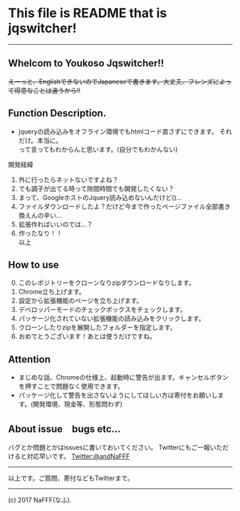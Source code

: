# This file is README that is jqswitcher!
***
## Whelcom to Youkoso Jqswitcher!!
~~えーっと、EnglishできないのでJapaneseで書きます。大丈夫、フレンズによって得意なことは違うから!!~~  
  
## Function Description.  
* jqueryの読み込みをオフライン環境でもhtmlコード直さずにできます。
それだけ。本当に。  
って言ってもわからんと思います。(自分でもわかんない)  
  
開発経緯
1. 外に行ったらネットないですよね？
2. でも調子が出てる時って隙間時間でも開発したくない？
3. まって、GoogleホストのJquery読み込めないんだけど()…
4. ファイルダウンロードしたよ？だけど今まで作ったページファイル全部書き換えんの辛い…
4. 拡張作ればいいのでは…？
5. 作ったなり！！  
以上
  
## How to use
0. このレポジトリーをクローンなりzipダウンロードなりします。
1. Chrome立ち上げます。
2. 設定から拡張機能のページを立ち上げます。
3. デベロッパーモードのチェックボックスをチェックします。
4. パッケージ化されていない拡張機能の読み込みをクリックします。
5. クローンしたりzipを展開したフォルダーを指定します。
6. おめでとうございます！あとは使うだけですね。

## Attention
* まじめな話、Chromeの仕様上、起動時に警告が出ます。キャンセルボタンを押すことで問題なく使用できます。
* パッケージ化して警告を出さないようにしてほしい方は寄付をお願いします。(開発環境、現金等、形態問わず)

## About issue　bugs etc...
バグとか問題とかはissuesに書いておいてください。
Twitterにもご一報いただけると対応早いです。  [Twitter:@andNaFFF](https://twitter.com/andNaFFF/ "なふ:Twitter")

***
以上です。ご質問、寄付などもTwitterまで。
***
(c) 2017 NaFFF(なふ).